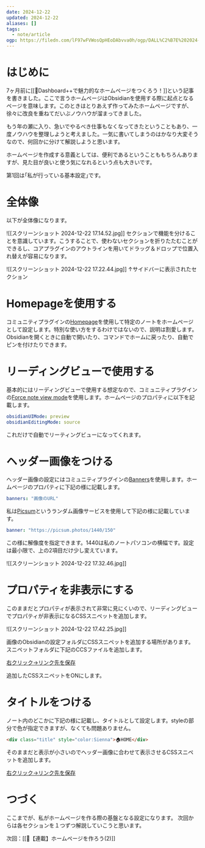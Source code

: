 ```yaml
---
date: 2024-12-22
updated: 2024-12-22
aliases: []
tags:
  - note/article
ogp: https://filedn.com/lF97wFVWosQpHEoDAbvva0h/ogp/DALL%C2%B7E%202024-12-22%2017.58.45%20-%20An%20abstract%20illustration%20inspired%20by%20the%20concept%20of%20fundamentals%2C%20featuring%20geometric%20shapes%20such%20as%20circles%2C%20triangles%2C%20and%20squares%20in%20a%20harmonious%20c.jpg
---
```


# はじめに

7ヶ月前に[[📘Dashboard++で魅力的なホームページをつくろう！]]という記事を書きました。ここで言うホームページはObsidianを使用する際に起点となるページを意味します。このときはとりあえず作ってみたホームページですが、徐々に改良を重ねてだいぶノウハウが溜まってきました。

もう年の瀬に入り、急いでやるべき仕事もなくなってきたということもあり、一度ノウハウを整理しようと考えました。一気に書いてしまうのはかなり大変そうなので、何回かに分けて解説しようと思います。

ホームページを作成する意義としては、便利であるということももちろんありますが、見た目が良いと使う気になれるという点も大きいです。

第1回は｢私が行っている基本設定｣です。

# 全体像

以下が全体像になります。

![[スクリーンショット 2024-12-22 17.14.52.jpg]]
セクションで機能を分けることを意識しています。こうすることで、使わないセクションを折りたたむことができるし、コアプラグインのアウトラインを用いてドラッグ＆ドロップで位置入れ替えが容易になります。

![[スクリーンショット 2024-12-22 17.22.44.jpg]]
↑サイドバーに表示されたセクション

# Homepageを使用する

コミュニティプラグインの[Homepage](https://github.com/mirnovov/obsidian-homepage)を使用して特定のノートをホームページとして設定します。特別な使い方をするわけではないので、説明は割愛します。
Obsidianを開くときに自動で開いたり、コマンドでホームに戻ったり、自動でピンを付けたりできます。

# リーディングビューで使用する

基本的にはリーディングビューで使用する想定なので、コミュニティプラグインの[Force note view mode](https://github.com/bwydoogh/obsidian-force-view-mode-of-note)を使用します。ホームページのプロパティに以下を記載します。

```yaml
obsidianUIMode: preview
obsidianEditingMode: source
```

これだけで自動でリーティングビューになってくれます。

# ヘッダー画像をつける

ヘッダー画像の設定にはコミュニティプラグインの[Banners](https://github.com/noatpad/obsidian-banners)を使用します。ホームページのプロパティに下記の様に記載します。

```yaml
banners: "画像のURL"
```

私は[Picsum](https://picsum.photos)というランダム画像サービスを使用して下記の様に記載しています。

```yaml
banner: "https://picsum.photos/1440/150"
```

この様に解像度を指定できます。1440は私のノートパソコンの横幅です。設定は最小限で、上の2項目だけ少し変えています。

![[スクリーンショット 2024-12-22 17.32.46.jpg]]

# プロパティを非表示にする

このままだとプロパティが表示されて非常に見にくいので、リーディングビューでプロパティが非表示になるCSSスニペットを追加します。

![[スクリーンショット 2024-12-22 17.42.25.jpg]]

画像のObsidianの設定フォルダにCSSスニペットを追加する場所があります。スニペットフォルダに下記のCCSファイルを追加します。

[右クリック→リンク先を保存](https://filedn.com/lF97wFVWosQpHEoDAbvva0h/Publish/hide-properties.css)

追加したCSSスニペットをONにします。

# タイトルをつける

ノート内のどこかに下記の様に記載し、タイトルとして設定します。styleの部分で色が指定できますが、なくても問題ありません。

```html
<div class="title" style="color:Sienna">🏠️HOME</div>
```

そのままだと表示が小さいのでヘッダー画像に合わせて表示させるCSSスニペットを追加します。

[右クリック→リンク先を保存](https://filedn.com/lF97wFVWosQpHEoDAbvva0h/Publish/title.css)

# つづく

ここまでが、私がホームページを作る際の基盤となる設定になります。
次回からは各セクションを１つずつ解説していこうと思います。

次回：[[📘【連載】ホームページを作ろう(2)]]